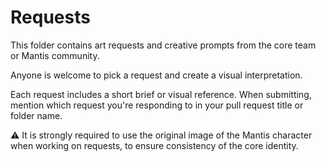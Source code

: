 # Requests

This folder contains art requests and creative prompts from the core team or Mantis community.

Anyone is welcome to pick a request and create a visual interpretation.

Each request includes a short brief or visual reference. When submitting, mention which request you're responding to in your pull request title or folder name.

⚠️ It is strongly required to use the original image of the Mantis character when working on requests, to ensure consistency of the core identity.
